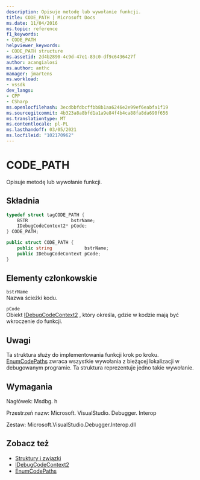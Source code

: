 ```yaml
---
description: Opisuje metodę lub wywołanie funkcji.
title: CODE_PATH | Microsoft Docs
ms.date: 11/04/2016
ms.topic: reference
f1_keywords:
- CODE_PATH
helpviewer_keywords:
- CODE_PATH structure
ms.assetid: 2d4b2890-4c9d-47e1-83c0-df9c6436427f
author: acangialosi
ms.author: anthc
manager: jmartens
ms.workload:
- vssdk
dev_langs:
- CPP
- CSharp
ms.openlocfilehash: 3ecdbbfdbcffbb8b1aa6246e2e99ef6eabfa1f19
ms.sourcegitcommit: 4b323a8a8bfd1a1a9e84f4b4ca88fa8da690f656
ms.translationtype: MT
ms.contentlocale: pl-PL
ms.lasthandoff: 03/05/2021
ms.locfileid: "102170962"
---
```

# <a name="code_path"></a>CODE_PATH
Opisuje metodę lub wywołanie funkcji.

## <a name="syntax"></a>Składnia

```cpp
typedef struct tagCODE_PATH { 
    BSTR                bstrName;
    IDebugCodeContext2* pCode;
} CODE_PATH;
```

```csharp
public struct CODE_PATH {
    public string            bstrName;
    public IDebugCodeContext pCode;
}
```

## <a name="members"></a>Elementy członkowskie
`bstrName`\
Nazwa ścieżki kodu.

`pCode`\
Obiekt [IDebugCodeContext2](../../../extensibility/debugger/reference/idebugcodecontext2.md) , który określa, gdzie w kodzie mają być wkroczenie do funkcji.

## <a name="remarks"></a>Uwagi
Ta struktura służy do implementowania funkcji krok po kroku. [EnumCodePaths](../../../extensibility/debugger/reference/idebugprogram2-enumcodepaths.md) zwraca wszystkie wywołania z bieżącej lokalizacji w debugowanym programie. Ta struktura reprezentuje jedno takie wywołanie.

## <a name="requirements"></a>Wymagania
Nagłówek: Msdbg. h

Przestrzeń nazw: Microsoft. VisualStudio. Debugger. Interop

Zestaw: Microsoft.VisualStudio.Debugger.Interop.dll

## <a name="see-also"></a>Zobacz też
- [Struktury i związki](../../../extensibility/debugger/reference/structures-and-unions.md)
- [IDebugCodeContext2](../../../extensibility/debugger/reference/idebugcodecontext2.md)
- [EnumCodePaths](../../../extensibility/debugger/reference/idebugprogram2-enumcodepaths.md)
